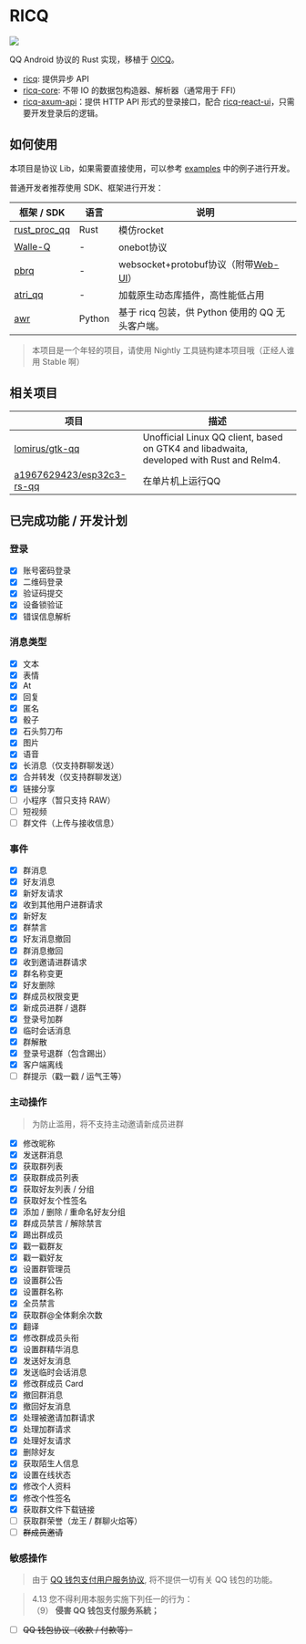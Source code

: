 # RICQ

![](https://socialify.git.ci/lz1998/ricq/image?forks=1&issues=1&language=1&owner=1&pattern=Circuit%20Board&pulls=1&stargazers=1&theme=Dark)

QQ Android 协议的 Rust 实现，移植于 [OICQ](https://github.com/takayama-lily/oicq)。

- [ricq](https://crates.io/crates/ricq): 提供异步 API
- [ricq-core](https://crates.io/crates/ricq-core): 不带 IO 的数据包构造器、解析器（通常用于 FFI）
- [ricq-axum-api](https://github.com/lz1998/ricq/tree/master/examples/ricq-axum-api)：提供 HTTP API 形式的登录接口，配合 [ricq-react-ui](https://github.com/lz1998/ricq-react-ui)，只需要开发登录后的逻辑。

## 如何使用

本项目是协议 Lib，如果需要直接使用，可以参考 [examples](https://github.com/lz1998/ricq/tree/master/examples) 中的例子进行开发。

普通开发者推荐使用 SDK、框架进行开发：

| 框架 / SDK | 语言 | 说明 |
| ---- | ---- | ---- |
| [rust_proc_qq](https://github.com/niuhuan/rust_proc_qq) | Rust | 模仿rocket |
| [Walle-Q](https://github.com/abrahum/walle-q) | - | onebot协议 |
| [pbrq](https://github.com/ProtobufBot/pbrq) | - | websocket+protobuf协议（附带[Web-UI](https://github.com/ProtobufBot/pbrq-react-ui)） |
| [atri_qq](https://github.com/LaoLittle/atri_qq) | - | 加载原生动态库插件，高性能低占用 |
| [awr](https://github.com/Wybxc/awr) | Python | 基于 ricq 包装，供 Python 使用的 QQ 无头客户端。 |

> 本项目是一个年轻的项目，请使用 Nightly 工具链构建本项目哦（正经人谁用 Stable 啊）

## 相关项目

| 项目 | 描述 |
| ---- | ---- |
| [lomirus/gtk-qq](https://github.com/lomirus/gtk-qq) | Unofficial Linux QQ client, based on GTK4 and libadwaita, developed with Rust and Relm4. |
| [a1967629423/esp32c3-rs-qq](https://github.com/a1967629423/esp32c3-rs-qq) | 在单片机上运行QQ |

## 已完成功能 / 开发计划

### 登录

- [x] 账号密码登录
- [x] 二维码登录
- [x] 验证码提交
- [x] 设备锁验证
- [x] 错误信息解析

### 消息类型

- [x] 文本
- [x] 表情
- [x] At
- [x] 回复
- [x] 匿名
- [x] 骰子
- [x] 石头剪刀布
- [x] 图片
- [x] 语音
- [x] 长消息（仅支持群聊发送）
- [x] 合并转发（仅支持群聊发送）
- [x] 链接分享
- [ ] 小程序（暂只支持 RAW）
- [ ] 短视频
- [ ] 群文件（上传与接收信息）

### 事件

- [x] 群消息
- [x] 好友消息
- [x] 新好友请求
- [x] 收到其他用户进群请求
- [x] 新好友
- [x] 群禁言
- [x] 好友消息撤回
- [x] 群消息撤回
- [x] 收到邀请进群请求
- [x] 群名称变更
- [x] 好友删除
- [x] 群成员权限变更
- [x] 新成员进群 / 退群
- [x] 登录号加群
- [x] 临时会话消息
- [x] 群解散
- [x] 登录号退群（包含踢出）
- [x] 客户端离线
- [ ] 群提示（戳一戳 / 运气王等）

### 主动操作

> 为防止滥用，将不支持主动邀请新成员进群

- [x] 修改昵称
- [x] 发送群消息
- [x] 获取群列表
- [x] 获取群成员列表
- [x] 获取好友列表 / 分组
- [x] 获取好友个性签名
- [x] 添加 / 删除 / 重命名好友分组
- [x] 群成员禁言 / 解除禁言
- [x] 踢出群成员
- [x] 戳一戳群友
- [x] 戳一戳好友
- [x] 设置群管理员
- [x] 设置群公告
- [x] 设置群名称
- [x] 全员禁言
- [x] 获取群@全体剩余次数
- [x] 翻译
- [x] 修改群成员头衔
- [x] 设置群精华消息
- [x] 发送好友消息
- [x] 发送临时会话消息
- [x] 修改群成员 Card
- [x] 撤回群消息
- [x] 撤回好友消息
- [x] 处理被邀请加群请求
- [x] 处理加群请求
- [x] 处理好友请求
- [x] 删除好友
- [x] 获取陌生人信息
- [x] 设置在线状态
- [x] 修改个人资料
- [x] 修改个性签名
- [x] 获取群文件下载链接
- [ ] 获取群荣誉（龙王 / 群聊火焰等）
- [ ] ~~群成员邀请~~

### 敏感操作

> 由于 [QQ 钱包支付用户服务协议](https://www.tenpay.com/v2/html5/basic/public/agreement/protocol_mqq_pay.shtml), 将不提供一切有关 QQ 钱包的功能。

> 4.13 您不得利用本服务实施下列任一的行为：
> \
> （9） **侵害 QQ 钱包支付服务系統；**

- [ ] ~~QQ 钱包协议（收款 / 付款等）~~
